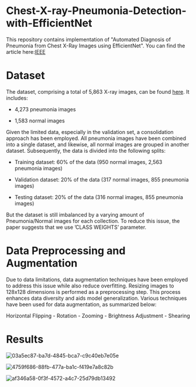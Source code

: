 # Chest-X-ray-Pneumonia-Detection-with-EfficientNet

This repository contains implementation of "Automated Diagnosis of Pneumonia from Chest X-Ray Images using EfficientNet". You can find the article here:[IEEE](https://ieeexplore.ieee.org/document/9397055)

# Dataset

The dataset, comprising a total of 5,863 X-ray images, can be found [here](https://www.kaggle.com/datasets/paultimothymooney/chest-xray-pneumonia). It includes:

* 4,273 pneumonia images

* 1,583 normal images

Given the limited data, especially in the validation set, a consolidation approach has been employed. All pneumonia images have been combined into a single dataset, and likewise, all normal images are grouped in another dataset. Subsequently, the data is divided into the following splits:

- Training dataset: 60% of the data (950 normal images, 2,563 pneumonia images)

- Validation dataset: 20% of the data (317 normal images, 855 pneumonia images)

- Testing dataset: 20% of the data (316 normal images, 855 pneumonia images)

But the dataset is still imbalanced by a varying amount of Pneumonia/Normal images for each collection. To reduce this issue, the paper suggests that we use ’CLASS WEIGHTS’ parameter.
 
# Data Preprocessing and Augmentation

Due to data limitations, data augmentation techniques have been employed to address this issue while also reduce overfitting. Resizing images to 128x128 dimensions is performed as a preprocessing step. This process enhances data diversity and aids model generalization. Various techniques have been used for data augmentation, as summarized below:

Horizontal Flipping - Rotation - Zooming - Brightness Adjustment - Shearing


# Results
![03a5ec87-ba7d-4845-bca7-c9c40eb7e05e](https://github.com/K-Hooshanfar/Chest-X-ray-Pneumonia-Detection-with-EfficientNet/assets/83825004/765d5891-ce1e-4d92-95ce-39d053b54609)

![4759f686-88fb-477a-ba1c-f419e7a8c82b](https://github.com/K-Hooshanfar/Chest-X-ray-Pneumonia-Detection-with-EfficientNet/assets/83825004/7872fcc2-fc15-48ac-afd9-6ea1d144c4e7)

![af346a58-0f3f-4572-a4c7-25d79db13492](https://github.com/K-Hooshanfar/Chest-X-ray-Pneumonia-Detection-with-EfficientNet/assets/83825004/7447099a-173c-438e-aec3-7b2fc2c9d312)




